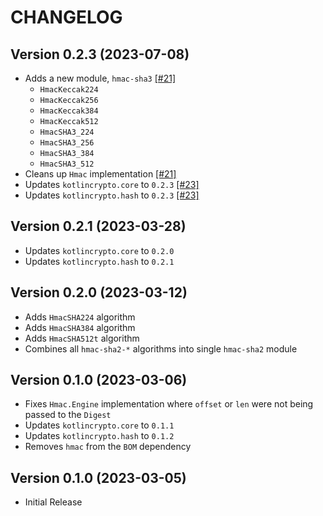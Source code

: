 # CHANGELOG

## Version 0.2.3 (2023-07-08)
 - Adds a new module, `hmac-sha3` [[#21]][21]
     - `HmacKeccak224`
     - `HmacKeccak256`
     - `HmacKeccak384`
     - `HmacKeccak512`
     - `HmacSHA3_224`
     - `HmacSHA3_256`
     - `HmacSHA3_384`
     - `HmacSHA3_512`
 - Cleans up `Hmac` implementation [[#21]][21]
 - Updates `kotlincrypto.core` to `0.2.3` [[#23]][23]
 - Updates `kotlincrypto.hash` to `0.2.3` [[#23]][23]

## Version 0.2.1 (2023-03-28)
 - Updates `kotlincrypto.core` to `0.2.0`
 - Updates `kotlincrypto.hash` to `0.2.1`

## Version 0.2.0 (2023-03-12)
 - Adds `HmacSHA224` algorithm
 - Adds `HmacSHA384` algorithm
 - Adds `HmacSHA512t` algorithm
 - Combines all `hmac-sha2-*` algorithms into single `hmac-sha2` module

## Version 0.1.0 (2023-03-06)
 - Fixes `Hmac.Engine` implementation where `offset` or `len` 
   were not being passed to the `Digest`
 - Updates `kotlincrypto.core` to `0.1.1`
 - Updates `kotlincrypto.hash` to `0.1.2`
 - Removes `hmac` from the `BOM` dependency

## Version 0.1.0 (2023-03-05)
 - Initial Release

[21]: https://github.com/KotlinCrypto/MACs/pull/21
[23]: https://github.com/KotlinCrypto/MACs/pull/23
